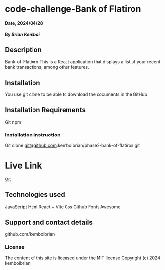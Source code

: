 
# code-challenge-Bank of Flatiron

#### Date, 2024/04/28

#### By *Brian Kemboi*

## Description
Bank-of-Flatiorn
This is a React application that displays a list of your recent bank transactions, among other features.

## Installation
You use git clone to be able to download the documents in the GitHub

## Installation Requirements
Git
npm


### Installation instruction

Git clone git@github.com:kemboibrian/phase2-bank-of-flatiron.git

# Live Link
[Git](https://kemboibrian.github.io/phase2-bank-of-flatiron/)


## Technologies used
JavaScript
Html
React + Vite
Css
Github
Fonts Awesome

## Support and contact details
github.com/kemboibrian

### License
The content of this site is licensed under the MIT license
Copyright (c) 2024 kemboibrian

